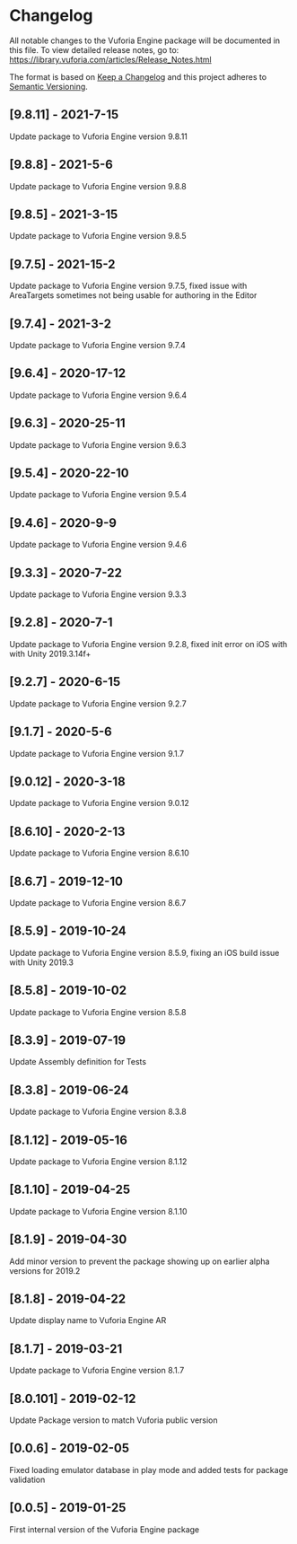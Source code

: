 # Changelog
All notable changes to the Vuforia Engine package will be documented in this file.
To view detailed release notes, go to: https://library.vuforia.com/articles/Release_Notes.html

The format is based on [Keep a Changelog](http://keepachangelog.com/en/1.0.0/)
and this project adheres to [Semantic Versioning](http://semver.org/spec/v2.0.0.html).

## [9.8.11] - 2021-7-15

Update package to Vuforia Engine version 9.8.11

## [9.8.8] - 2021-5-6

Update package to Vuforia Engine version 9.8.8

## [9.8.5] - 2021-3-15

Update package to Vuforia Engine version 9.8.5

## [9.7.5] - 2021-15-2

Update package to Vuforia Engine version 9.7.5, fixed issue with AreaTargets sometimes not being usable for authoring in the Editor

## [9.7.4] - 2021-3-2

Update package to Vuforia Engine version 9.7.4

## [9.6.4] - 2020-17-12

Update package to Vuforia Engine version 9.6.4

## [9.6.3] - 2020-25-11

Update package to Vuforia Engine version 9.6.3

## [9.5.4] - 2020-22-10

Update package to Vuforia Engine version 9.5.4

## [9.4.6] - 2020-9-9

Update package to Vuforia Engine version 9.4.6

## [9.3.3] - 2020-7-22

Update package to Vuforia Engine version 9.3.3

## [9.2.8] - 2020-7-1

Update package to Vuforia Engine version 9.2.8, fixed init error on iOS with with Unity 2019.3.14f+

## [9.2.7] - 2020-6-15

Update package to Vuforia Engine version 9.2.7

## [9.1.7] - 2020-5-6

Update package to Vuforia Engine version 9.1.7

## [9.0.12] - 2020-3-18

Update package to Vuforia Engine version 9.0.12

## [8.6.10] - 2020-2-13

Update package to Vuforia Engine version 8.6.10

## [8.6.7] - 2019-12-10

Update package to Vuforia Engine version 8.6.7

## [8.5.9] - 2019-10-24

Update package to Vuforia Engine version 8.5.9, fixing an iOS build issue with Unity 2019.3

## [8.5.8] - 2019-10-02

Update package to Vuforia Engine version 8.5.8

## [8.3.9] - 2019-07-19

Update Assembly definition for Tests

## [8.3.8] - 2019-06-24

Update package to Vuforia Engine version 8.3.8

## [8.1.12] - 2019-05-16

Update package to Vuforia Engine version 8.1.12

## [8.1.10] - 2019-04-25

Update package to Vuforia Engine version 8.1.10

## [8.1.9] - 2019-04-30

Add minor version to prevent the package showing up on earlier alpha versions for 2019.2

## [8.1.8] - 2019-04-22

Update display name to Vuforia Engine AR

## [8.1.7] - 2019-03-21

Update package to Vuforia Engine version 8.1.7

## [8.0.101] - 2019-02-12

Update Package version to match Vuforia public version

## [0.0.6] - 2019-02-05

Fixed loading emulator database in play mode and added tests for package validation

## [0.0.5] - 2019-01-25

First internal version of the Vuforia Engine package
